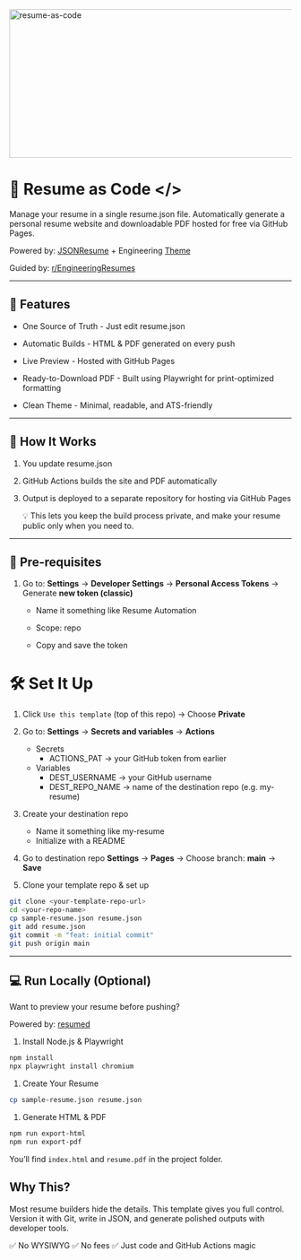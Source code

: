 <img width="867" height="265" alt="resume-as-code" src="https://github.com/user-attachments/assets/ab42ab59-e8f3-49d9-a193-40007a9a99e0" />

# 📄 Resume as Code </>

Manage your resume in a single resume.json file. Automatically generate a personal resume website and downloadable PDF hosted for free via GitHub Pages.

Powered by: [JSONResume](https://jsonresume.org/) + Engineering [Theme](https://github.com/skoenig/jsonresume-theme-engineering)

Guided by: [ r/EngineeringResumes](https://www.reddit.com/r/EngineeringResumes/wiki/index/)

---

## 🚀 Features

- One Source of Truth - Just edit resume.json

- Automatic Builds - HTML & PDF generated on every push

- Live Preview - Hosted with GitHub Pages

- Ready-to-Download PDF - Built using Playwright for print-optimized formatting

- Clean Theme - Minimal, readable, and ATS-friendly

---

## 🔧 How It Works

1. You update resume.json

2. GitHub Actions builds the site and PDF automatically

3. Output is deployed to a separate repository for hosting via GitHub Pages

    💡 This lets you keep the build process private, and make your resume public only when you need to.

---

## 🔑 Pre-requisites

1. Go to: **Settings** → **Developer Settings** → **Personal Access Tokens** → Generate **new token (classic)**

   - Name it something like Resume Automation

   - Scope: repo

   - Copy and save the token

# 🛠️ Set It Up

1. Click `Use this template` (top of this repo) → Choose **Private**

2. Go to: **Settings** → **Secrets and variables** → **Actions**
   - Secrets
      - ACTIONS_PAT → your GitHub token from earlier
   - Variables
      - DEST_USERNAME → your GitHub username
      - DEST_REPO_NAME → name of the destination repo (e.g. my-resume)

3. Create your destination repo
   -  Name it something like my-resume
   -  Initialize with a README

4. Go to destination repo **Settings** → **Pages** → Choose branch: **main** → **Save**

5. Clone your template repo & set up

```bash
git clone <your-template-repo-url>
cd <your-repo-name>
cp sample-resume.json resume.json
git add resume.json
git commit -m "feat: initial commit"
git push origin main
```

---

## 💻 Run Locally (Optional)

Want to preview your resume before pushing?

Powered by: [resumed](https://github.com/rbardini/resumed)

1. Install Node.js & Playwright

```bash
npm install
npx playwright install chromium
```

1. Create Your Resume

```bash
cp sample-resume.json resume.json
```

1. Generate HTML & PDF

```bash
npm run export-html
npm run export-pdf
```

You’ll find `index.html` and `resume.pdf` in the project folder.

## Why This?

Most resume builders hide the details. This template gives you full control. Version it with Git, write in JSON, and generate polished outputs with developer tools.

✅ No WYSIWYG
✅ No fees
✅ Just code and GitHub Actions magic
